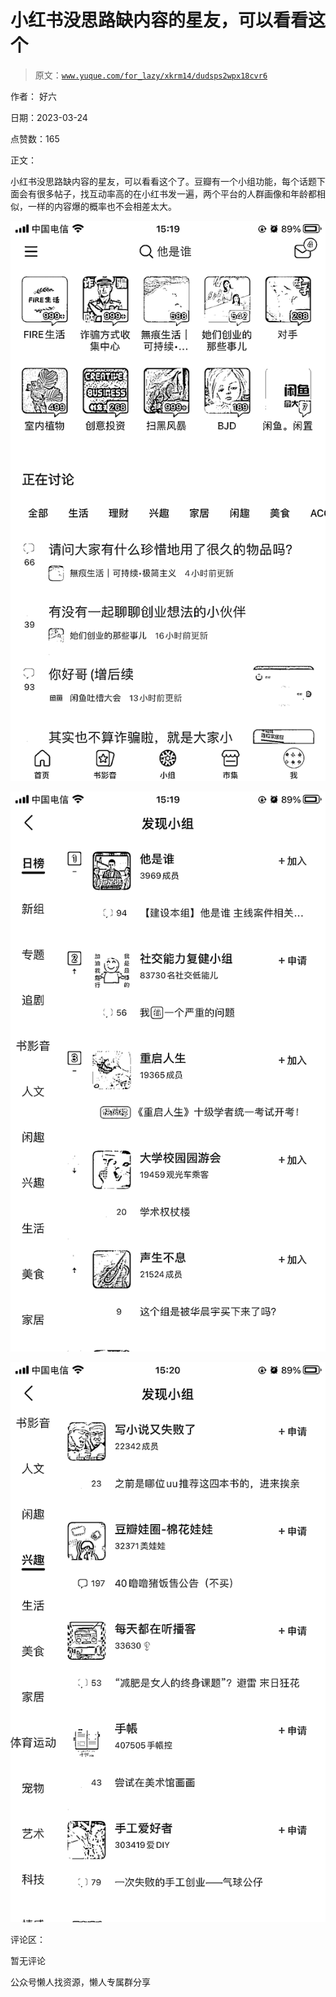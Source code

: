 # 小红书没思路缺内容的星友，可以看看这个

> 原文：[`www.yuque.com/for_lazy/xkrm14/dudsps2wpx18cvr6`](https://www.yuque.com/for_lazy/xkrm14/dudsps2wpx18cvr6)



作者： 好六



日期：2023-03-24



点赞数：165



正文：



小红书没思路缺内容的星友，可以看看这个了。豆瓣有一个小组功能，每个话题下面会有很多帖子，找互动率高的在小红书发一遍，两个平台的人群画像和年龄都相似，一样的内容爆的概率也不会相差太大。



![](img/e6cf57e7e47c22e34cd38a963ed7a0ce.png)  

![](img/15f7a2174e39608db4eda24cc928d6c1.png)  

![](img/eaeb7c1fffbb2398c36d3c81c2fd4baa.png)  

评论区：



暂无评论



公众号懒人找资源，懒人专属群分享

</ne-p></ne-p></ne-p>